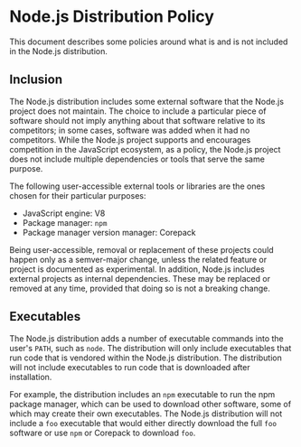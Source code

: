 # Node.js Distribution Policy

This document describes some policies around what is and is not included in the
Node.js distribution.

## Inclusion

The Node.js distribution includes some external software that the Node.js
project does not maintain. The choice to include a particular piece of software
should not imply anything about that software relative to its competitors; in
some cases, software was added when it had no competitors. While the Node.js
project supports and encourages competition in the JavaScript ecosystem, as a
policy, the Node.js project does not include multiple dependencies or tools that
serve the same purpose.

The following user-accessible external tools or libraries are the ones chosen
for their particular purposes:

* JavaScript engine: V8
* Package manager: `npm`
* Package manager version manager: Corepack

Being user-accessible, removal or replacement of these projects could happen
only as a semver-major change, unless the related feature or project is
documented as experimental. In addition, Node.js includes external projects as
internal dependencies. These may be replaced or removed at any time, provided
that doing so is not a breaking change.

## Executables

The Node.js distribution adds a number of executable commands into the user's
`PATH`, such as `node`. The distribution will only include executables that run
code that is vendored within the Node.js distribution. The distribution will not
include executables to run code that is downloaded after installation.

For example, the distribution includes an `npm` executable to run the npm
package manager, which can be used to download other software, some of which may
create their own executables. The Node.js distribution will not include a `foo`
executable that would either directly download the full `foo` software or use
`npm` or Corepack to download `foo`.

